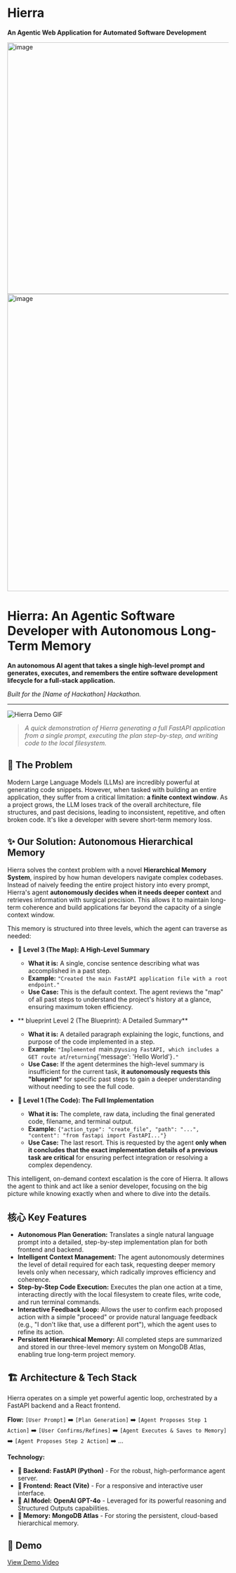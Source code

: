 # Hierra

**An Agentic Web Application for Automated Software Development**

<img width="1283" height="571" alt="image" src="https://github.com/user-attachments/assets/f2e37173-02db-485d-b37a-be9104e4ae3b" />
<img width="1226" height="675" alt="image" src="https://github.com/user-attachments/assets/c2c71f33-0ad3-4db4-9aa9-cf954be79905" />


# Hierra: An Agentic Software Developer with Autonomous Long-Term Memory

**An autonomous AI agent that takes a single high-level prompt and generates, executes, and remembers the entire software development lifecycle for a full-stack application.**

_Built for the [Name of Hackathon] Hackathon._

---

![Hierra Demo GIF](https://your-gif-hosting-link-here.gif)
> *A quick demonstration of Hierra generating a full FastAPI application from a single prompt, executing the plan step-by-step, and writing code to the local filesystem.*

## 🚀 The Problem

Modern Large Language Models (LLMs) are incredibly powerful at generating code snippets. However, when tasked with building an entire application, they suffer from a critical limitation: **a finite context window**. As a project grows, the LLM loses track of the overall architecture, file structures, and past decisions, leading to inconsistent, repetitive, and often broken code. It's like a developer with severe short-term memory loss.

## ✨ Our Solution: Autonomous Hierarchical Memory

Hierra solves the context problem with a novel **Hierarchical Memory System**, inspired by how human developers navigate complex codebases. Instead of naively feeding the entire project history into every prompt, Hierra's agent **autonomously decides when it needs deeper context** and retrieves information with surgical precision. This allows it to maintain long-term coherence and build applications far beyond the capacity of a single context window.

This memory is structured into three levels, which the agent can traverse as needed:

*   **🧠 Level 3 (The Map): A High-Level Summary**
    *   **What it is:** A single, concise sentence describing what was accomplished in a past step.
    *   **Example:** `"Created the main FastAPI application file with a root endpoint."`
    *   **Use Case:** This is the default context. The agent reviews the "map" of all past steps to understand the project's history at a glance, ensuring maximum token efficiency.

*   ** blueprint Level 2 (The Blueprint): A Detailed Summary**
    *   **What it is:** A detailed paragraph explaining the logic, functions, and purpose of the code implemented in a step.
    *   **Example:** `"Implemented `main.py` using FastAPI, which includes a GET route at `/` returning `{'message': 'Hello World'}`."`
    *   **Use Case:** If the agent determines the high-level summary is insufficient for the current task, **it autonomously requests this "blueprint"** for specific past steps to gain a deeper understanding without needing to see the full code.

*   **📄 Level 1 (The Code): The Full Implementation**
    *   **What it is:** The complete, raw data, including the final generated code, filename, and terminal output.
    *   **Example:** `{"action_type": "create_file", "path": "...", "content": "from fastapi import FastAPI..."}`
    *   **Use Case:** The last resort. This is requested by the agent **only when it concludes that the exact implementation details of a previous task are critical** for ensuring perfect integration or resolving a complex dependency.

This intelligent, on-demand context escalation is the core of Hierra. It allows the agent to think and act like a senior developer, focusing on the big picture while knowing exactly when and where to dive into the details.

## 核心 Key Features

*   **Autonomous Plan Generation:** Translates a single natural language prompt into a detailed, step-by-step implementation plan for both frontend and backend.
*   **Intelligent Context Management:** The agent autonomously determines the level of detail required for each task, requesting deeper memory levels only when necessary, which radically improves efficiency and coherence.
*   **Step-by-Step Code Execution:** Executes the plan one action at a time, interacting directly with the local filesystem to create files, write code, and run terminal commands.
*   **Interactive Feedback Loop:** Allows the user to confirm each proposed action with a simple "proceed" or provide natural language feedback (e.g., "I don't like that, use a different port"), which the agent uses to refine its action.
*   **Persistent Hierarchical Memory:** All completed steps are summarized and stored in our three-level memory system on MongoDB Atlas, enabling true long-term project memory.

## 🏗️ Architecture & Tech Stack

Hierra operates on a simple yet powerful agentic loop, orchestrated by a FastAPI backend and a React frontend.

**Flow:**
`[User Prompt]` ➡️ `[Plan Generation]` ➡️ `[Agent Proposes Step 1 Action]` ➡️ `[User Confirms/Refines]` ➡️ `[Agent Executes & Saves to Memory]` ➡️ `[Agent Proposes Step 2 Action]` ➡️ ...

**Technology:**
*   **🤖 Backend:** **FastAPI (Python)** - For the robust, high-performance agent server.
*   **🎨 Frontend:** **React (Vite)** - For a responsive and interactive user interface.
*   **🧠 AI Model:** **OpenAI GPT-4o** - Leveraged for its powerful reasoning and Structured Outputs capabilities.
*   **💾 Memory:** **MongoDB Atlas** - For storing the persistent, cloud-based hierarchical memory.



## 🎥 Demo

[View Demo Video](https://www.loom.com/share/0b017086b082464ba81983cb7f865deb?sid=9f3205c5-1843-4946-98b2-fc8d4652e595)



